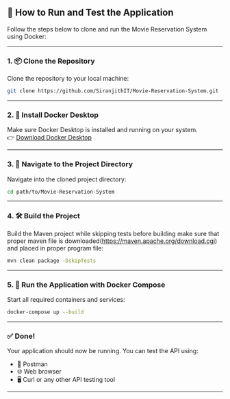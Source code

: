 ## 🚀 How to Run and Test the Application

Follow the steps below to clone and run the Movie Reservation System using Docker:

---

### 1. 📦 Clone the Repository

Clone the repository to your local machine:

```bash
git clone https://github.com/SiranjithIT/Movie-Reservation-System.git
```

---

### 2. 🐳 Install Docker Desktop

Make sure Docker Desktop is installed and running on your system.  
👉 [Download Docker Desktop](https://www.docker.com/products/docker-desktop)

---

### 3. 📁 Navigate to the Project Directory

Navigate into the cloned project directory:

```bash
cd path/to/Movie-Reservation-System
```

---

### 4. 🛠️ Build the Project

Build the Maven project while skipping tests before building make sure that proper maven file is downloaded(https://maven.apache.org/download.cgi) and placed in proper program file:

```bash
mvn clean package -DskipTests
```

---

### 5. 🚢 Run the Application with Docker Compose

Start all required containers and services:

```bash
docker-compose up --build
```

---

### ✅ Done!

Your application should now be running. You can test the API using:
- 🔧 Postman
- 🌐 Web browser
- 🖥️ Curl or any other API testing tool

---
